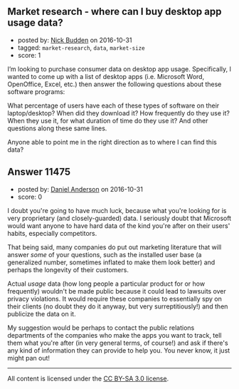 ## Market research - where can I buy desktop app usage data?

- posted by: [Nick Budden](https://stackexchange.com/users/384366/nick-budden) on 2016-10-31
- tagged: `market-research`, `data`, `market-size`
- score: 1

I’m looking to purchase consumer data on desktop app usage. Specifically, I wanted to come up with a list of desktop apps (i.e. Microsoft Word, OpenOffice, Excel, etc.) then answer the following questions about these software programs:

What percentage of users have each of these types of software on their laptop/desktop?
When did they download it?
How frequently do they use it?
When they use it, for what duration of time do they use it?
And other questions along these same lines.

Anyone able to point me in the right direction as to where I can find this data?


## Answer 11475

- posted by: [Daniel Anderson](https://stackexchange.com/users/8398759/daniel-anderson) on 2016-10-31
- score: 0

I doubt you're going to have much luck, because what you're looking for is very proprietary (and closely-guarded) data.  I seriously doubt that Microsoft would want anyone to have hard data of the kind you're after on their users' habits, especially competitors.

That being said, many companies do put out marketing literature that will answer *some* of your questions, such as the installed user base (a generalized number, sometimes inflated to make them look better) and perhaps the longevity of their customers.  

Actual *usage* data (how long people a particular product for or how frequently) wouldn't be made public because it could lead to lawsuits over privacy violations.  It would require these companies to essentially spy on their clients (no doubt they do it anyway, but very surreptitiously!) and then publicize the data on it.

My suggestion would be perhaps to contact the public relations departments of the companies who make the apps you want to track, tell them what you're after (in very general terms, of course!) and ask if there's any kind of information they can provide to help you.  You never know, it just might pan out!



---

All content is licensed under the [CC BY-SA 3.0 license](https://creativecommons.org/licenses/by-sa/3.0/).
